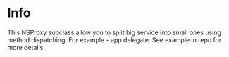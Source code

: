 # Info

This NSProxy subclass allow you to split big service into small ones using method dispatching. For example - app delegate. See example in repo for more details.
